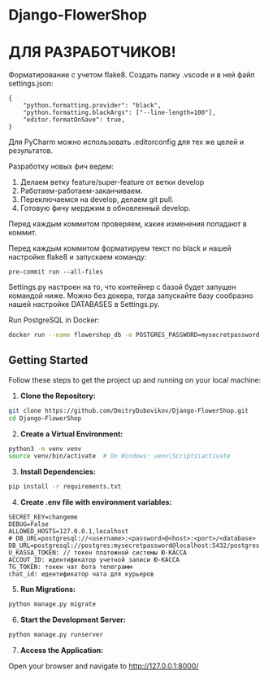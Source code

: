 # Django-FlowerShop

# ДЛЯ РАЗРАБОТЧИКОВ!

Форматирование с учетом flake8. Создать папку .vscode и в ней файл settings.json:
```
{
    "python.formatting.provider": "black",
    "python.formatting.blackArgs": ["--line-length=100"],
    "editor.formatOnSave": true,
}
```
Для PyCharm можно использовать .editorconfig для тех же целей и результатов.

Разработку новых фич ведем:

1. Делаем ветку feature/super-feature от ветки develop
2. Работаем-работаем-заканчиваем.
3. Переключаемся на develop, делаем git pull.
4. Готовую фичу мерджим в обновленный develop.

Перед каждым коммитом проверяем, какие изменения попадают в коммит.

Перед каждым коммитом форматируем текст по black и нашей настройке flake8 и запускаем команду:
```
pre-commit run --all-files
```

Settings.py настроен на то, что контейнер с базой будет запущен командой ниже. Можно без докера, тогда запускайте базу сообразно нашей настройке DATABASES в Settings.py.

Run PostgreSQL in Docker:
```bash
docker run --name flowershop_db -e POSTGRES_PASSWORD=mysecretpassword -p 5432:5432 -v pgdata:/var/lib/postgresql/data -d postgres
```



## Getting Started

Follow these steps to get the project up and running on your local machine:

1. **Clone the Repository:**
```bash
git clone https://github.com/DmitryDubovikov/Django-FlowerShop.git
cd Django-FlowerShop
```

2. **Create a Virtual Environment:**
```bash
python3 -m venv venv
source venv/bin/activate  # On Windows: venv\Scripts\activate
```

3. **Install Dependencies:**
```bash
pip install -r requirements.txt
```

4. **Create .env file with environment variables:**
```
SECRET_KEY=changeme
DEBUG=False
ALLOWED_HOSTS=127.0.0.1,localhost
# DB_URL=postgresql://<username>:<password>@<host>:<port>/<database>
DB_URL=postgresql://postgres:mysecretpassword@localhost:5432/postgres
U_KASSA_TOKEN: // токен платежной системы Ю-КАССА
ACCOUT_ID: идентификатор учетной записи Ю-КАССА
TG_TOKEN: токен чат бота телеграмм
chat_id: идентификатор чата для курьеров
```

5. **Run Migrations:**
```bash
python manage.py migrate
```

6. **Start the Development Server:**
```bash
python manage.py runserver
```

7. **Access the Application:**

Open your browser and navigate to http://127.0.0.1:8000/
